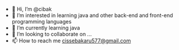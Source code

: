 - 👋 Hi, I’m @cibak
- 👀 I’m interested in learning java and other back-end and front-end programming languages
- 🌱 I’m currently learning java
- 💞️ I’m looking to collaborate on ...
- 📫 How to reach me cissebakaru577@gmail.com

<!---
cissebakary/cissebakary is a ✨ special ✨ repository because its `README.md` (this file) appears on your GitHub profile.
You can click the Preview link to take a look at your changes.
--->

